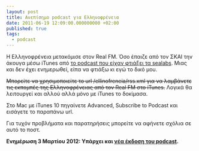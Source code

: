 ```yaml
---
layout: post
title: Ανεπίσημο podcast για Ελληνοφρένεια
date: 2011-06-19 12:09:00.000000000 +02:00
published: true
tags:
  - podcast
---
```


Η Ελληνοφρένεια μετακόμισε στον Real FM. Όσο έπαιζε από τον ΣΚΑΙ την άκουγα μέσω
iTunes από
<a href="http://www.sealabs.net/seadog/2009/05/update-%cf%83%cf%84%ce%b1-rss-feeds-%cf%84%ce%b7%cf%82-%ce%b5%ce%bb%ce%bb%ce%b7%ce%bd%ce%bf%cf%86%cf%81%ce%ad%ce%bd%ce%b5%ce%b9%ce%b1%cf%82-infowar-magazino-%cf%83%ce%b9%ce%b4%ce%b5%cf%81%ce%ad/" target="_blank">το
podcast που είχαν φτιάξει τα sealabs</a>. Μιας και δεν έχει ενημερωθεί, είπα να
φτιάξω κι εγώ το δικό μου.

<del datetime="2017-01-03T12:10:42+00:00">Μπορείτε να χρησιμοποιείτε το url
/ellinofreneia/rss.xml για να λαμβάνετε τις εκπομπές της Ελληνοφρένειας από τον
Real FM στο iTunes.</del> Λογικά θα λειτουργεί και αλλού αλλά μόνο με iTunes το
δοκίμασα.

Στο Mac με iTunes 10 πηγαίνετε Advanced, Subscribe to Podcast και εισάγετε το
παραπάνω url.

Για τυχόν προβλήματα και παρατηρήσεις μπορείτε να αφήνετε σχόλια σε αυτό το
ποστ.

<strong>Ενημέρωση 3 Μαρτίου 2012: Υπάρχει και
<a href="{% post_url 2013/2013-02-06-ellinofreneia-v3 %}">νέα έκδοση του podcast</a>.</strong>
